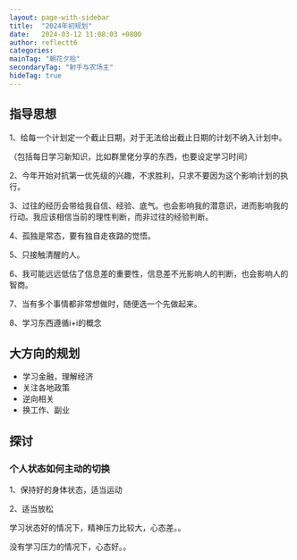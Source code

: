 ```yaml
---
layout: page-with-sidebar
title:  "2024年初规划"
date:   2024-03-12 11:08:03 +0800
author: reflectt6
categories: 
mainTag: "朝花夕拾"
secondaryTag: "射手与农场主"
hideTag: true
---
```


## 指导思想

1、给每一个计划定一个截止日期，对于无法给出截止日期的计划不纳入计划中。

（包括每日学习新知识，比如群里佬分享的东西，也要设定学习时间）

2、今年开始对抗第一优先级的兴趣，不求胜利，只求不要因为这个影响计划的执行。

3、过往的经历会带给我自信、经验、底气。也会影响我的潜意识，进而影响我的行动。我应该相信当前的理性判断，而非过往的经验判断。

4、孤独是常态，要有独自走夜路的觉悟。

5、只接触清醒的人。

6、我可能远远低估了信息差的重要性，信息差不光影响人的判断，也会影响人的智商。

7、当有多个事情都非常想做时，随便选一个先做起来。

8、学习东西遵循i+i的概念



## 大方向的规划

- 学习金融，理解经济
- 关注各地政策
- 逆向相关
- 换工作、副业



## 探讨

### 个人状态如何主动的切换

1、保持好的身体状态，适当运动

2、适当放松

学习状态好的情况下，精神压力比较大，心态差。。

没有学习压力的情况下，心态好。。
